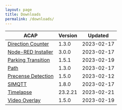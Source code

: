 ```yaml
---
layout: page
title: Downloads
permalink: /downloads/
---
```


|ACAP | Version| Updated |
|------------------------ |---------- |------------ |
|[Direction Counter](https://acap.juhlin.me/package/directioncounter) |1.3.0 |2023-02-17 |
|[Node-RED Installer](https://acap.juhlin.me/package/Nodered) |3.0.0 |2023-02-17 |
|[Parking Transition](https://acap.juhlin.me/package/parking) |1.5.1 |2023-02-19 |
|[Path](https://acap.juhlin.me/package/path) |1.3.0 |2023-02-17 |
|[Precense Detection](https://acap.juhlin.me/package/presence) |1.5.0 |2023-02-12 |
|[SIMQTT](https://acap.juhlin.me/package/simqtt) |1.8.0 |2023-02-17 |
|[Timelapse](https://acap.juhlin.me/package/timelapseme) |23.2.21 |2023-02-21 |
|[Video Overlay](https://acap.juhlin.me/package/xoverlay) |1.5.0 |2023-02-19 |
